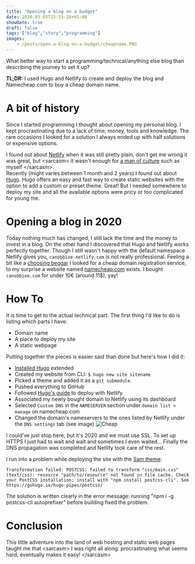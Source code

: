 ```yaml
---
title: "Opening a blog on a budget"
date: 2020-03-05T15:53:28+01:00
showDate: true
draft: false
tags: ["blog","story","programming"]
images:
    - /posts/open-a-blog-on-a-budget/cheapname.PNG
---
```

What better way to start a programming/technical/anything else blog than describing the journey to set it up?

**TL;DR:** I used Hugo and Netlify to create and deploy the blog and Namecheap.com to buy a cheap domain name.

# A bit of history
Since I started programming I thought about opening my personal blog.
I kept procrastinating due to a lack of time, money, tools and knowledge.
The rare occasions I looked for a solution I always ended up with half solutions
or expensive options.

I found out about [Netlify](https://www.netlify.com/) when it was still pretty plain,
don't get me wrong it was great, but \<sarcasm\> it wasn't enough for [a man of culture](https://i.kym-cdn.com/entries/icons/facebook/000/022/506/manofculture.jpg) such as myself \</sarcasm\>.  
Recently (might varies between 1 month and 2 years) I found out about [Hugo](https://gohugo.io/).
Hugo offers an easy and fast way to create static websites with the option to add a custom or preset theme.
Great! But I needed somewhere to deploy my site and all the available options were pricy or too complicated for young me.


# Opening a blog in 2020
Today nothing much has changed, I still lack the time and the money to invest in a blog.
On the other hand I discovered that Hugo and Netlify works perfectly together.
Though I still wasn't happy with the default namespace Netlify gives you, `canobbioe-netlify.com`
is not really professional. Feeling a bit like a [choosing beggar](https://www.urbandictionary.com/define.php?term=choosing%20beggar)
I looked for a cheap domain registration service, to my surprise a website named [namecheap.com](https://www.namecheap.com/)
exists. I bought `canobbioe.com` for under 10€ (around 11$), yay!

# How To
It is time to get to the actual technical part. The first thing I'd like to do is listing which parts I have:
- Domain name
- A place to deploy my site
- A static webpage

Putting together the pieces is easier said than done but here's how I did it:

- [Installed Hugo](https://gohugo.io/getting-started/installing/) extended
- Created my website from CLI: `$ hugo new site sitename`
- Picked a theme and added it as a `git submodule`.
- Pushed everything to GitHub
- Followed [Hugo's guide](https://gohugo.io/hosting-and-deployment/hosting-on-netlify/) to deploy with Netlify
- Associated my newly bought domain to Netlify using its dashboard
- Selected `Custom DNS` in the `NAMESERVER` section under `domain list > manage` on namecheap.com
- Changed the domain's nameservers to the ones listed by Netlify under the `DNS settings` tab (see image)
![Cheap](/posts/open-a-blog-on-a-budget/cheapname.PNG)

I could've just stop here, but it's 2020 and we must use SSL. To set up HTTPS I just had to wait and wait and sometimes I even waited... Finally the DNS propagation was completed and Netlify took care of the rest.

I run into a problem while deploying the site with the [Sam theme](https://github.com/victoriadrake/hugo-theme-sam):
```
Transformation failed: POSTCSS: failed to transform "css/main.css" (text/css): resource "path/to/resource" not found in file cache. Check your PostCSS installation; install with "npm install postcss-cli". See https://gohugo.io/hugo-pipes/postcss/
```
The solution is written clearly in the error message: running "npm i -g postcss-cli autoprefixer" before building fixed the problem.

# Conclusion
This little adventure into the land of web hosting and static web pages taught me that \<sarcasm\> I was right all along: procrastinating what seems hard, eventually makes it easy! \</sarcasm\>


